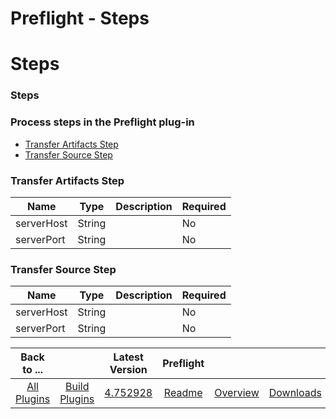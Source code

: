 
Preflight - Steps
=================

# Steps


### Steps




### Process steps in the Preflight plug-in

* [Transfer Artifacts Step](#transfer_artifacts_step)
* [Transfer Source Step](#transfer_source_step)


### Transfer Artifacts Step


| Name | Type | Description | Required |
| --- | --- | --- | --- |
| serverHost | String |  | No |
| serverPort | String |  | No |

### Transfer Source Step


| Name | Type | Description | Required |
| --- | --- | --- | --- |
| serverHost | String |  | No |
| serverPort | String |  | No |



|Back to ...||Latest Version|Preflight |||
| :---: | :---: | :---: | :---: | :---: | :---: |
|[All Plugins](../../index.md)|[Build Plugins](../README.md)|[4.752928](https://raw.githubusercontent.com/UrbanCode/IBM-UCB-PLUGINS/main/files/Preflight/preflight-plugin-4.752928.zip)|[Readme](README.md)|[Overview](overview.md)|[Downloads](downloads.md)|
